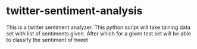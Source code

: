 # twitter-sentiment-analysis
This is a twitter sentiment analyzer.
This python script will take taining data set with list of sentiments given.
After which for a given test set will be able to classify the sentiment of tweet
